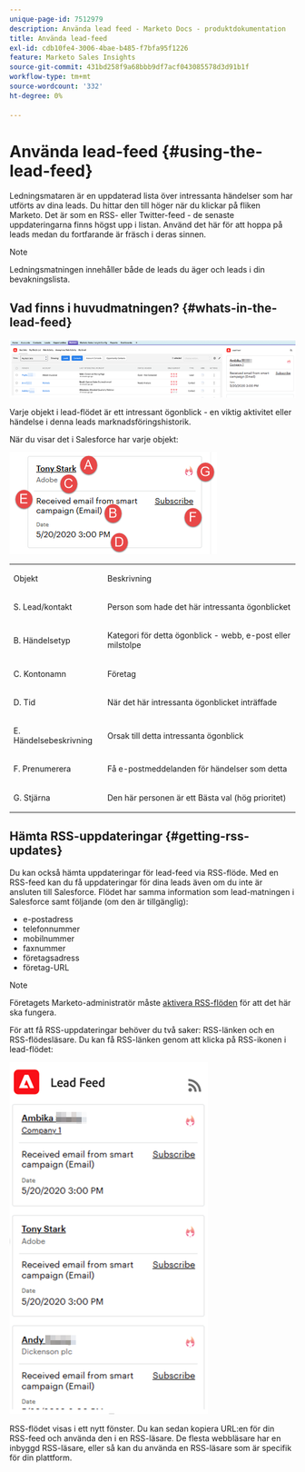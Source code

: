 ```yaml
---
unique-page-id: 7512979
description: Använda lead feed - Marketo Docs - produktdokumentation
title: Använda lead-feed
exl-id: cdb10fe4-3006-4bae-b485-f7bfa95f1226
feature: Marketo Sales Insights
source-git-commit: 431bd258f9a68bbb9df7acf043085578d3d91b1f
workflow-type: tm+mt
source-wordcount: '332'
ht-degree: 0%

---
```


# Använda lead-feed {#using-the-lead-feed}

Ledningsmataren är en uppdaterad lista över intressanta händelser som har utförts av dina leads. Du hittar den till höger när du klickar på fliken Marketo. Det är som en RSS- eller Twitter-feed - de senaste uppdateringarna finns högst upp i listan. Använd det här för att hoppa på leads medan du fortfarande är fräsch i deras sinnen.

>[!NOTE]
>
>Ledningsmatningen innehåller både de leads du äger och leads i din bevakningslista.

## Vad finns i huvudmatningen? {#whats-in-the-lead-feed}

![](assets/using-the-lead-feed-1.png)

Varje objekt i lead-flödet är ett intressant ögonblick - en viktig aktivitet eller händelse i denna leads marknadsföringshistorik.

När du visar det i Salesforce har varje objekt:

![](assets/using-the-lead-feed-2.png)

<table> 
 <colgroup> 
  <col> 
  <col> 
 </colgroup> 
 <tbody> 
  <tr> 
   <td><p>Objekt</p></td> 
   <td><p>Beskrivning</p></td> 
  </tr> 
  <tr> 
   <td><p>S. Lead/kontakt</p></td> 
   <td><p>Person som hade det här intressanta ögonblicket</p></td> 
  </tr> 
  <tr> 
   <td><p>B. Händelsetyp</p></td> 
   <td><p>Kategori för detta ögonblick - webb, e-post eller milstolpe</p></td> 
  </tr> 
  <tr> 
   <td><p>C. Kontonamn</p></td> 
   <td><p>Företag</p></td> 
  </tr> 
  <tr> 
   <td><p>D. Tid</p></td> 
   <td><p>När det här intressanta ögonblicket inträffade</p></td> 
  </tr> 
  <tr> 
   <td><p>E. Händelsebeskrivning</p></td> 
   <td><p>Orsak till detta intressanta ögonblick</p></td> 
  </tr> 
  <tr> 
   <td><p>F. Prenumerera</p></td> 
   <td><p>Få e-postmeddelanden för händelser som detta</p></td> 
  </tr> 
  <tr> 
   <td><p>G. Stjärna</p></td> 
   <td><p>Den här personen är ett Bästa val (hög prioritet)</p></td> 
  </tr> 
 </tbody> 
</table>

## Hämta RSS-uppdateringar {#getting-rss-updates}

Du kan också hämta uppdateringar för lead-feed via RSS-flöde.  Med en RSS-feed kan du få uppdateringar för dina leads även om du inte är ansluten till Salesforce. Flödet har samma information som lead-matningen i Salesforce samt följande (om den är tillgänglig):

* e-postadress
* telefonnummer
* mobilnummer
* faxnummer
* företagsadress
* företag-URL

>[!NOTE]
>
>Företagets Marketo-administratör måste [aktivera RSS-flöden](/help/marketo/product-docs/marketo-sales-insight/msi-for-salesforce/features/msi-configuration-tab/enable-rss-for-sales-insight.md) för att det här ska fungera.

För att få RSS-uppdateringar behöver du två saker: RSS-länken och en RSS-flödesläsare. Du kan få RSS-länken genom att klicka på RSS-ikonen i lead-flödet:

![](assets/using-the-lead-feed-3.png)

RSS-flödet visas i ett nytt fönster. Du kan sedan kopiera URL:en för din RSS-feed och använda den i en RSS-läsare. De flesta webbläsare har en inbyggd RSS-läsare, eller så kan du använda en RSS-läsare som är specifik för din plattform.
